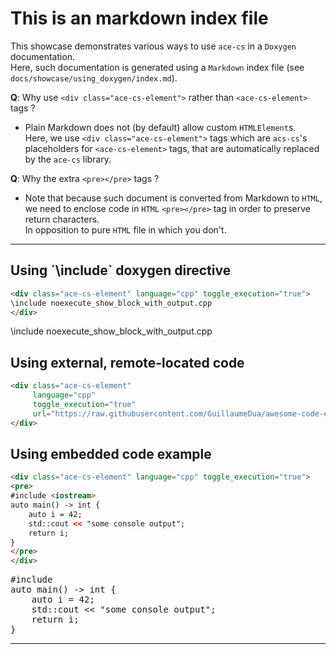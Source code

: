 # This is an markdown index file

This showcase demonstrates various ways to use `ace-cs` in a `Doxygen` documentation.  
Here, such documentation is generated using a `Markdown` index file (see `docs/showcase/using_doxygen/index.md`).

**Q**: Why use `<div class="ace-cs-element">` rather than `<ace-cs-element>` tags ?  

- Plain Markdown does not (by default) allow custom `HTMLElement`s.  
  Here, we use `<div class="ace-cs-element">` tags which are `acs-cs`'s placeholders for `<ace-cs-element>` tags, that are automatically replaced by the `ace-cs` library.

**Q**: Why the extra `<pre></pre>` tags ?  

- Note that because such document is converted from Markdown to `HTML`,  
  we need to enclose code in `HTML` `<pre></pre>` tag in order to preserve return characters.  
  In opposition to pure `HTML` file in which you don't.

---

## Using \`\include\` doxygen directive

```html
<div class="ace-cs-element" language="cpp" toggle_execution="true">
\include noexecute_show_block_with_output.cpp
</div>
```

<div class="ace-cs-element" language="cpp" toggle_execution="true">
\include noexecute_show_block_with_output.cpp
</div>

## Using external, remote-located code

```html
<div class="ace-cs-element"
     language="cpp"
     toggle_execution="true"
     url="https://raw.githubusercontent.com/GuillaumeDua/awesome-code-element/main/docs/details/resources/code_content/noexecute_show_block_with_output.cpp">
</div>
```

<div class="ace-cs-element"
     language="cpp"
     toggle_execution="true"
     url="https://raw.githubusercontent.com/GuillaumeDua/awesome-code-element/main/docs/details/resources/code_content/noexecute_show_block_with_output.cpp">
</div>

## Using embedded code example

```html
<div class="ace-cs-element" language="cpp" toggle_execution="true">
<pre>
#include <iostream>
auto main() -> int {
    auto i = 42;
    std::cout << "some console output";
    return i;
}
</pre>
</div>
```

<div class="ace-cs-element" language="cpp" toggle_execution="true">
<pre>
#include <iostream>
auto main() -> int {
    auto i = 42;
    std::cout << "some console output";
    return i;
}
</pre>
</div>

---
